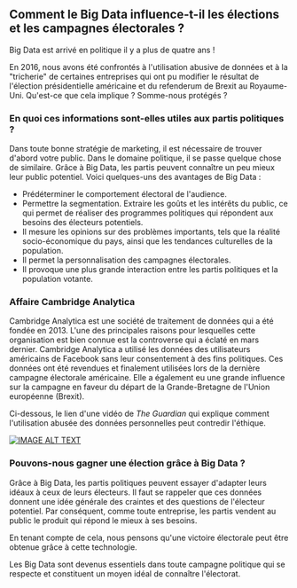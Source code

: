 

## Comment le Big Data influence-t-il les élections et les campagnes électorales ?
Big Data est arrivé en politique il y a plus de quatre ans !

En 2016, nous avons été confrontés à l'utilisation abusive de données et à la "tricherie" de certaines entreprises qui ont pu modifier le résultat de l'élection présidentielle américaine et du refenderum de Brexit au Royaume-Uni.
Qu'est-ce que cela implique ? Somme-nous protégés ? 

### En quoi ces informations sont-elles utiles aux partis politiques ?
Dans toute bonne stratégie de marketing, il est nécessaire de trouver d'abord votre public. Dans le domaine politique, il se passe quelque chose de similaire. Grâce à Big Data, les partis peuvent connaître un peu mieux leur public potentiel. Voici quelques-uns des avantages de Big Data :
- Prédéterminer le comportement électoral de l'audience.
- Permettre la segmentation.
Extraire les goûts et les intérêts du public, ce qui permet de réaliser des programmes politiques qui répondent aux besoins des électeurs potentiels.
- Il mesure les opinions sur des problèmes importants, tels que la réalité socio-économique du pays, ainsi que les tendances culturelles de la population.
- Il permet la personnalisation des campagnes électorales.
- Il provoque une plus grande interaction entre les partis politiques et la population votante.

### Affaire Cambridge Analytica

Cambridge Analytica est une société de traitement de données qui a été fondée en 2013. L'une des principales raisons pour lesquelles cette organisation est bien connue est la controverse qui a éclaté en mars dernier. Cambridge Analytica a utilisé les données des utilisateurs américains de Facebook sans leur consentement à des fins politiques. Ces données ont été revendues et finalement utilisées lors de la dernière campagne électorale américaine. Elle a également eu une grande influence sur la campagne en faveur du départ de la Grande-Bretagne de l'Union européenne (Brexit).

Ci-dessous, le lien d'une vidéo de *The Guardian* qui explique comment l'utilisation abusée des données personnelles peut contredir l'éthique.

[![IMAGE ALT TEXT ](https://images.techhive.com/images/article/2016/12/donald-trump-100697897-large.jpg)](https://www.youtube.com/watch?v=Q91nvbJSmS4&ab_channel=TheGuardian)

### Pouvons-nous gagner une élection grâce à Big Data ?

Grâce à Big Data, les partis politiques peuvent essayer d'adapter leurs idéaux à ceux de leurs électeurs. Il faut se rappeler que ces données donnent une idée générale des craintes et des questions de l'électeur potentiel. Par conséquent, comme toute entreprise, les partis vendent au public le produit qui répond le mieux à ses besoins.

En tenant compte de cela, nous pensons qu'une victoire électorale peut être obtenue grâce à cette technologie.

Les Big Data sont devenus essentiels dans toute campagne politique qui se respecte et constituent un moyen idéal de connaître l'électorat.
